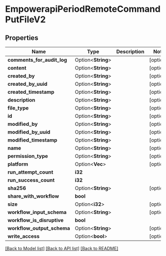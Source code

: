 # EmpowerapiPeriodRemoteCommandPutFileV2

## Properties

Name | Type | Description | Notes
------------ | ------------- | ------------- | -------------
**comments_for_audit_log** | Option<**String**> |  | [optional]
**content** | Option<**String**> |  | [optional]
**created_by** | Option<**String**> |  | [optional]
**created_by_uuid** | Option<**String**> |  | [optional]
**created_timestamp** | Option<**String**> |  | [optional]
**description** | Option<**String**> |  | [optional]
**file_type** | Option<**String**> |  | [optional]
**id** | Option<**String**> |  | [optional]
**modified_by** | Option<**String**> |  | [optional]
**modified_by_uuid** | Option<**String**> |  | [optional]
**modified_timestamp** | Option<**String**> |  | [optional]
**name** | Option<**String**> |  | [optional]
**permission_type** | Option<**String**> |  | [optional]
**platform** | Option<**Vec<String>**> |  | [optional]
**run_attempt_count** | **i32** |  | 
**run_success_count** | **i32** |  | 
**sha256** | Option<**String**> |  | [optional]
**share_with_workflow** | **bool** |  | 
**size** | Option<**i32**> |  | [optional]
**workflow_input_schema** | Option<**String**> |  | [optional]
**workflow_is_disruptive** | **bool** |  | 
**workflow_output_schema** | Option<**String**> |  | [optional]
**write_access** | Option<**bool**> |  | [optional]

[[Back to Model list]](../README.md#documentation-for-models) [[Back to API list]](../README.md#documentation-for-api-endpoints) [[Back to README]](../README.md)


